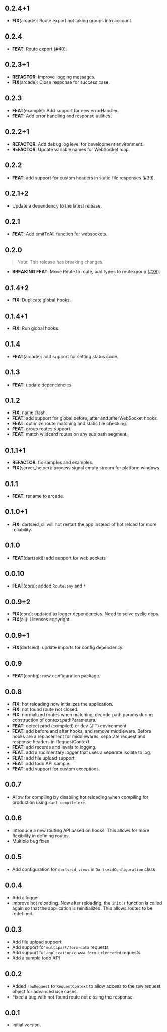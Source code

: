 ## 0.2.4+1

 - **FIX**(arcade): Route export not taking groups into account.

## 0.2.4

 - **FEAT**: Route export ([#40](https://github.com/dartarcade/arcade/issues/40)).

## 0.2.3+1

 - **REFACTOR**: Improve logging messages.
 - **FIX**(arcade): Close response for success case.

## 0.2.3

 - **FEAT**(example): Add support for new errorHandler.
 - **FEAT**: Add error handling and response utilities.

## 0.2.2+1

 - **REFACTOR**: Add debug log level for development environment.
 - **REFACTOR**: Update variable names for WebSocket map.

## 0.2.2

 - **FEAT**: add support for custom headers in static file responses ([#39](https://github.com/dartarcade/arcade/issues/39)).

## 0.2.1+2

 - Update a dependency to the latest release.

## 0.2.1

 - **FEAT**: Add emitToAll function for websockets.

## 0.2.0

> Note: This release has breaking changes.

 - **BREAKING** **FEAT**: Move Route to route, add types to route.group ([#36](https://github.com/dartarcade/arcade/issues/36)).

## 0.1.4+2

 - **FIX**: Duplicate global hooks.

## 0.1.4+1

 - **FIX**: Run global hooks.

## 0.1.4

 - **FEAT**(arcade): add support for setting status code.

## 0.1.3

 - **FEAT**: update dependencies.

## 0.1.2

 - **FIX**: name clash.
 - **FEAT**: add support for global before, after and afterWebSocket hooks.
 - **FEAT**: optimize route matching and static file checking.
 - **FEAT**: group routes support.
 - **FEAT**: match wildcard routes on any sub path segment.

## 0.1.1+1

 - **REFACTOR**: fix samples and examples.
 - **FIX**(server_helper): process signal empty stream for platform windows.

## 0.1.1

 - **FEAT**: rename to arcade.

## 0.1.0+1

 - **FIX**: dartseid_cli will hot restart the app instead of hot reload for more reliability.

## 0.1.0

- **FEAT**(dartseid): add support for web sockets

## 0.0.10

- **FEAT**(core): added `Route.any` and `*`

## 0.0.9+2

 - **FIX**(core): updated to logger dependencies. Need to solve cyclic deps.
 - **FIX**(all): Licenses copyright.

## 0.0.9+1

 - **FIX**(dartseid): update imports for config dependency.

## 0.0.9

 - **FEAT**(config): new configuration package.

## 0.0.8

 - **FIX**: hot reloading now initializes the application.
 - **FIX**: not found route not closed.
 - **FIX**: normalized routes when matching, decode path params during construction of context.pathParameters.
 - **FEAT**: detect prod (compiled) or dev (JIT) environment.
 - **FEAT**: add before and after hooks, and remove middleware. Before hooks are a replacement for middlewares, separate request and response headers in RequestContext.
 - **FEAT**: add records and levels to logging.
 - **FEAT**: add a rudimentary logger that uses a separate isolate to log.
 - **FEAT**: add file upload support.
 - **FEAT**: add todo API sample.
 - **FEAT**: add support for custom exceptions.

## 0.0.7

- Allow for compiling by disabling hot reloading when compiling for production using `dart compile exe`.

## 0.0.6

- Introduce a new routing API based on hooks. This allows for more flexibility in defining routes.
- Multiple bug fixes

## 0.0.5

- Add configuration for `dartseid_views` in `DartseidConfiguration` class

## 0.0.4

- Add a logger
- Improve hot reloading. Now after reloading, the `init()` function is called again so that the application is
  reinitialized. This allows routes to be redefined.

## 0.0.3

- Add file upload support
- Add support for `multipart/form-data` requests
- Add support for `application/x-www-form-urlencoded` requests
- Add a sample todo API

## 0.0.2

- Added `rawRequest` to `RequestContext` to allow access to the raw request object for advanced use cases.
- Fixed a bug with not found route not closing the response.

## 0.0.1

- Initial version.
